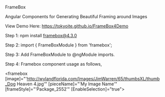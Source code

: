FrameBox

Angular Components for Generating Beautiful Framing around Images

View Demo Here: https://tokyoite.github.io/FrameBox4Demo

Step 1: npm install framebox@4.3.0

Step 2: import { FrameBoxModule } from 'framebox';

Step 3: Add FrameBoxModule to @ngModule imports.

Step 4: Framebox component usage as follows,

<framebox [image]="'http://wylandflorida.com/Images/JimWarren/65/thumbsXL/thumb_Dog Heaven 4.jpg'" [pieceName]="'My Image Name'" [frameStyle]="'Package_2552'" [EnableSelection]="true">
